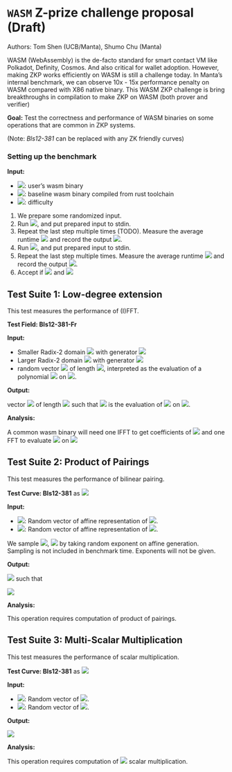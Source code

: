 # `WASM` Z-prize challenge proposal (Draft)


Authors: Tom Shen (UCB/Manta), Shumo Chu (Manta)

WASM (WebAssembly) is the de-facto standard for smart contact VM like Polkadot, Definity, Cosmos. And also critical for wallet adoption. However, making ZKP works efficiently on WASM is still a challenge today. In Manta’s internal benchmark, we can observe 10x - 15x performance penalty on WASM compared with X86 native binary. This WASM ZKP challenge is bring breakthroughs in compilation to make ZKP on WASM (both prover and verifier) 

**Goal:** Test the correctness and performance of WASM binaries on some operations that are common in ZKP systems. 

(Note: *Bls12-381* can be replaced with any ZK friendly curves)

### Setting up the benchmark

**Input:** 

- <img src="https://render.githubusercontent.com/render/math?math=P_u">: user’s wasm binary
- <img src="https://render.githubusercontent.com/render/math?math=P_b">: baseline wasm binary compiled from rust toolchain
- <img src="https://render.githubusercontent.com/render/math?math=d \in [0,1)">: difficulty
1. We prepare some randomized input. 
2. Run <img src="https://render.githubusercontent.com/render/math?math=P_u">, and put prepared input to stdin. 
3. Repeat the last step multiple times (TODO). Measure the average runtime <img src="https://render.githubusercontent.com/render/math?math=T_u"> and record the output <img src="https://render.githubusercontent.com/render/math?math=S_u">. 
4. Run <img src="https://render.githubusercontent.com/render/math?math=P_b">, and put prepared input to stdin.
5. Repeat the last step multiple times. Measure the average runtime <img src="https://render.githubusercontent.com/render/math?math=T_b"> and record the output <img src="https://render.githubusercontent.com/render/math?math=S_b">. 
6. Accept if <img src="https://render.githubusercontent.com/render/math?math=S_u = S_b"> and <img src="https://render.githubusercontent.com/render/math?math=T_u \le (1 - d) T_b">

## Test Suite 1: Low-degree extension

This test measures the performance of (I)FFT. 

**Test Field: Bls12-381-Fr**

**Input:** 

- Smaller Radix-2 domain <img src="https://render.githubusercontent.com/render/math?math=D_1"> with generator <img src="https://render.githubusercontent.com/render/math?math=g_1">
- Larger Radix-2 domain <img src="https://render.githubusercontent.com/render/math?math=D_2"> with generator <img src="https://render.githubusercontent.com/render/math?math=g_2">
- random vector <img src="https://render.githubusercontent.com/render/math?math=\vec{v_1}"> of length <img src="https://render.githubusercontent.com/render/math?math=|D_1|">, interpreted as the evaluation of a polynomial <img src="https://render.githubusercontent.com/render/math?math=p"> on <img src="https://render.githubusercontent.com/render/math?math=D_1">.

**Output:** 

vector <img src="https://render.githubusercontent.com/render/math?math=\vec{v_2}"> of length <img src="https://render.githubusercontent.com/render/math?math=|D_2|"> such that <img src="https://render.githubusercontent.com/render/math?math=\vec{v_2}"> is the evaluation of <img src="https://render.githubusercontent.com/render/math?math=p"> on <img src="https://render.githubusercontent.com/render/math?math=D_2">. 

**Analysis:** 

A common wasm binary will need one IFFT to get coefficients of <img src="https://render.githubusercontent.com/render/math?math=p"> and one FFT to evaluate <img src="https://render.githubusercontent.com/render/math?math=p"> on <img src="https://render.githubusercontent.com/render/math?math=D_2">

## Test Suite 2: Product of Pairings

This test measures the performance of bilinear pairing. 

**Test Curve: Bls12-381** as <img src="https://render.githubusercontent.com/render/math?math=(G_1, G_2)">

**Input:**

- <img src="https://render.githubusercontent.com/render/math?math=\vec{v}_1">: Random vector of affine representation of <img src="https://render.githubusercontent.com/render/math?math=G_1">. 
- <img src="https://render.githubusercontent.com/render/math?math=\vec{v}_2">: Random vector of affine representation of <img src="https://render.githubusercontent.com/render/math?math=G_2">.

We sample <img src="https://render.githubusercontent.com/render/math?math=\vec{v}_1">, <img src="https://render.githubusercontent.com/render/math?math=\vec{v}_2"> by taking random exponent on affine generation. Sampling is not included in benchmark time. Exponents will not be given. 

**Output:**

<img src="https://render.githubusercontent.com/render/math?math=x\in G_T"> such that
          
<img src="https://render.githubusercontent.com/render/math?math=x = \prod_{(P, Q)\in\mbox{zip}(\vec{v}_1, \vec{v}_2)} e(P,Q)">          

**Analysis:**

This operation requires computation of product of pairings. 

## Test Suite 3: Multi-Scalar Multiplication

This test measures the performance of scalar multiplication. 

**Test Curve: Bls12-381** as <img src="https://render.githubusercontent.com/render/math?math=(G_1, G_2, \mathbb{F}_r)"> 

**Input:**

- <img src="https://render.githubusercontent.com/render/math?math=\vec{v}">: Random vector of <img src="https://render.githubusercontent.com/render/math?math=G_1">.  
- <img src="https://render.githubusercontent.com/render/math?math=\vec{s}">: Random vector of <img src="https://render.githubusercontent.com/render/math?math=\mathbb{F}_r">. 

**Output:**

<img src="https://render.githubusercontent.com/render/math?math=x = \sum_{(P, s)\in\mbox{zip}(\vec{v}, \vec{s})}sP">

**Analysis:**

This operation requires computation of <img src="https://render.githubusercontent.com/render/math?math=|\vec{v}|"> scalar multiplication. 


